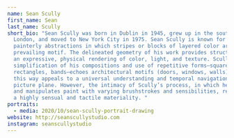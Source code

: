 ```yaml
---
name: Sean Scully
first_name: Sean
last_name: Scully
short_bio: "Sean Scully was born in Dublin in 1945, grew up in the south of
  London, and moved to New York City in 1975. Sean Scully is known for rich,
  painterly abstractions in which stripes or blocks of layered color are a
  prevailing motif. The delineated geometry of his work provides structure for
  an expressive, physical rendering of color, light, and texture. Scully’s
  simplification of his compositions and use of repetitive forms—squares,
  rectangles, bands—echoes architectural motifs (doors, windows, walls) and in
  this way appeals to a universal understanding and temporal navigation of the
  picture plane. However, the intimacy of Scully’s process, in which he layers
  and manipulates paint with varying brushstrokes and sensibilities, results in
  a highly sensual and tactile materiality. "
portraits:
  - media: 2020/10/sean-scully-portrait-drawing
website: http://seanscullystudio.com
instagram: seanscullystudio
---
```


